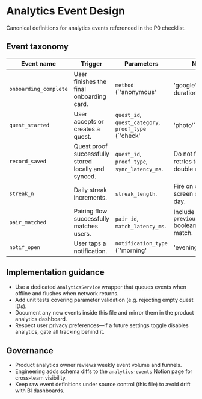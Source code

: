 # Analytics Event Design

Canonical definitions for analytics events referenced in the P0 checklist.

## Event taxonomy

| Event name | Trigger | Parameters | Notes |
| --- | --- | --- | --- |
| `onboarding_complete` | User finishes the final onboarding card. | `method` (`'anonymous' | 'google'`), `duration_seconds`. | Fire once per install. |
| `quest_started` | User accepts or creates a quest. | `quest_id`, `quest_category`, `proof_type` (`'check' | 'photo'`). | Emit for template and custom quests. |
| `record_saved` | Quest proof successfully stored locally and synced. | `quest_id`, `proof_type`, `sync_latency_ms`. | Do not fire on retries to avoid double counting. |
| `streak_n` | Daily streak increments. | `streak_length`. | Fire on celebration screen once per day. |
| `pair_matched` | Pairing flow successfully matches users. | `pair_id`, `match_latency_ms`. | Include `previous_partner` boolean if re-match. |
| `notif_open` | User taps a notification. | `notification_type` (`'morning' | 'evening' | 'aux'`), `quest_id`. | Use notification payload to populate parameters. |

## Implementation guidance

- Use a dedicated `AnalyticsService` wrapper that queues events when offline and flushes when network returns.
- Add unit tests covering parameter validation (e.g. rejecting empty quest IDs).
- Document any new events inside this file and mirror them in the product analytics dashboard.
- Respect user privacy preferences—if a future settings toggle disables analytics, gate all tracking behind it.

## Governance

- Product analytics owner reviews weekly event volume and funnels.
- Engineering adds schema diffs to the `analytics-events` Notion page for cross-team visibility.
- Keep raw event definitions under source control (this file) to avoid drift with BI dashboards.
